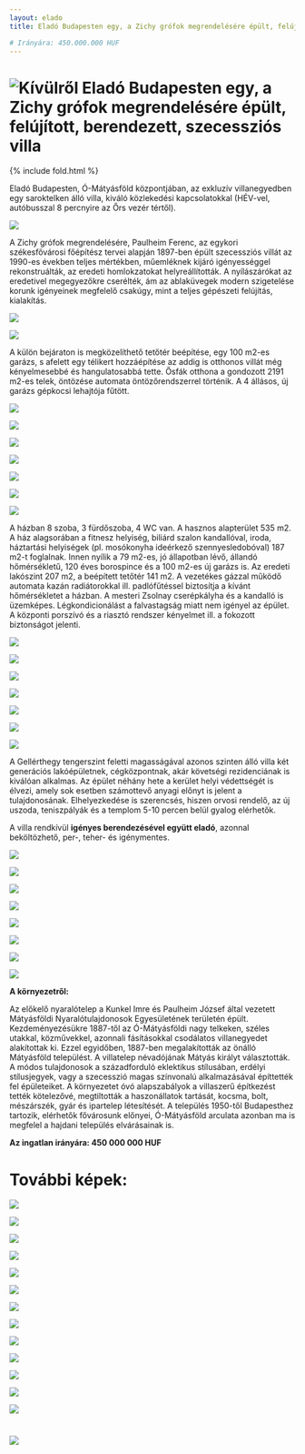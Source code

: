 ```yaml
---
layout: elado
title: Eladó Budapesten egy, a Zichy grófok megrendelésére épült, felújított, berendezett, szecessziós villa

# Irányára: 450.000.000 HUF
---
```


# ![Kívülről](https://i.imgur.com/OwSlanu.jpg) Eladó Budapesten egy, a Zichy grófok megrendelésére épült, felújított, berendezett, szecessziós villa

{% include fold.html %}

Eladó Budapesten, Ó-Mátyásföld központjában, az exkluzív villanegyedben egy saroktelken álló villa, kiváló közlekedési kapcsolatokkal (HÉV-vel, autóbusszal 8 percnyire az Őrs vezér tértől).

![](https://i.imgur.com/iJ9ltze.jpg)

A Zichy grófok megrendelésére, Paulheim Ferenc, az egykori székesfővárosi főépítész tervei alapján 1897-ben épült szecessziós villát az 1990-es években teljes mértékben, műemléknek kijáró igényességgel rekonstruálták, az eredeti homlokzatokat helyreállították.
A nyílászárókat az eredetivel megegyezőkre cserélték, ám az ablaküvegek modern szigetelése korunk igényeinek megfelelő csakúgy, mint a teljes gépészeti felújítás, kialakítás. 

![](https://i.imgur.com/YmG0ZiV.jpg)

![](https://i.imgur.com/y5dKWSF.jpg)

A külön bejáraton is megközelíthető tetőtér beépítése, egy 100 m2-es garázs, s afelett egy télikert hozzáépítése az addig is otthonos villát még kényelmesebbé és hangulatosabbá tette.
Ősfák otthona a gondozott 2191 m2-es telek, öntözése automata öntözőrendszerrel történik. A 4 állásos, új garázs gépkocsi lehajtója fűtött.

![](https://i.imgur.com/39KCCwH.jpg)

![](https://i.imgur.com/FTGFoF4.jpg)

![](https://i.imgur.com/Uwix1n3.jpg)

![](https://i.imgur.com/RyyyHtG.jpg)

![](https://i.imgur.com/5lEr7kQ.jpg)

![](https://i.imgur.com/PXncNJf.jpg)

![](https://i.imgur.com/VzcJJ8J.jpg)

A házban 8 szoba, 3 fürdőszoba, 4 WC van. A hasznos alapterület 535 m2. 
A ház alagsorában a fitnesz helyiség, biliárd szalon kandallóval, iroda, háztartási helyiségek (pl. mosókonyha ideérkező szennyesledobóval) 187 m2-t foglalnak. Innen nyílik a 79 m2-es,  jó állapotban lévő, állandó hőmérsékletű, 120 éves borospince és a 100 m2-es új garázs is.
Az eredeti lakószint 207 m2, a beépített tetőtér 141 m2. 
A vezetékes gázzal működő automata kazán radiátorokkal ill. padlófűtéssel biztosítja a kívánt hőmérsékletet a házban. A mesteri Zsolnay cserépkályha és a kandalló is üzemképes. Légkondicionálást a falvastagság miatt nem igényel az épület. A központi porszívó és a riasztó rendszer kényelmet ill. a fokozott biztonságot jelenti.

![](https://i.imgur.com/cNiuuGi.jpg)

![](https://i.imgur.com/Ir5rZ90.jpg)

![](https://i.imgur.com/pMRDAFL.jpg)

![](https://i.imgur.com/NXPLv4M.jpg)

![](https://i.imgur.com/IZa4iyT.jpg)

![](https://i.imgur.com/T1BVOyv.jpg)

![](https://i.imgur.com/QECO7pD.jpg)

A Gellérthegy tengerszint feletti magasságával azonos szinten álló villa két generációs lakóépületnek, cégközpontnak, akár követségi rezidenciának is kiválóan alkalmas. Az épület néhány hete a kerület helyi védettségét is élvezi, amely sok esetben számottevő anyagi előnyt is jelent a tulajdonosának.
Elhelyezkedése is szerencsés, hiszen orvosi rendelő, az új uszoda, teniszpályák és a templom 5-10 percen belül gyalog elérhetők.

A villa rendkívül **igényes berendezésével együtt eladó**, azonnal beköltözhető, per-, teher- és igénymentes.

![](https://i.imgur.com/d2q7043.jpg)

![](https://i.imgur.com/sXHXity.jpg)

![](https://i.imgur.com/K7MmGyC.jpg)

![](https://i.imgur.com/E9Kj5nV.jpg)

![](https://i.imgur.com/RSX7KN6.jpg)

![](https://i.imgur.com/jrV20l1.jpg)

![](https://i.imgur.com/Vm4QkP9.jpg)

![](https://i.imgur.com/wg59Fju.jpg)

**A környezetről:**

Az előkelő nyaralótelep a Kunkel Imre és Paulheim József által vezetett Mátyásföldi Nyaralótulajdonosok Egyesületének területén épült. Kezdeményezésükre 1887-től az Ó-Mátyásföldi nagy telkeken, széles utakkal, közművekkel, azonnali fásításokkal csodálatos villanegyedet alakítottak ki. Ezzel egyidőben, 1887-ben megalakították az önálló Mátyásföld települést. A villatelep névadójának Mátyás királyt választották. A módos tulajdonosok a századforduló eklektikus stílusában, erdélyi stílusjegyek, vagy a szecesszió magas színvonalú alkalmazásával építtették fel épületeiket.
A környezetet óvó alapszabályok a villaszerű építkezést tették kötelezővé, megtiltották a haszonállatok tartását, kocsma, bolt, mészárszék, gyár és ipartelep létesítését. 
A település 1950-től Budapesthez tartozik, elérhetők fővárosunk előnyei, Ó-Mátyásföld arculata azonban ma is megfelel a hajdani település elvárásainak is.

**Az ingatlan irányára: 450 000 000 HUF**

# További képek:

![](https://i.imgur.com/xm3ZRet.jpg)

![](https://i.imgur.com/Uy57guT.jpg)

![](https://i.imgur.com/JYmxrFa.jpg)

![](https://i.imgur.com/hb2k9dT.jpg)

![](https://i.imgur.com/pwFDzaf.jpg)

![](https://i.imgur.com/i2LaEJU.jpg)

![](https://i.imgur.com/9MKN1Q4.jpg)

![](https://i.imgur.com/sJ5cbn6.jpg)

![](https://i.imgur.com/BkXNceo.jpg)

![](https://i.imgur.com/seFDApr.jpg)

![](https://i.imgur.com/stJ2SGA.jpg)

![](https://i.imgur.com/y6I8NXm.jpg)

![](https://i.imgur.com/87Lz1Z9.jpg)

# ![](https://i.imgur.com/q2eHWdk.jpg)

